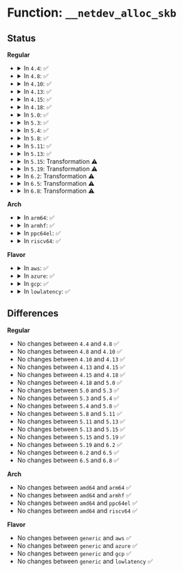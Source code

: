# Function: <code>__netdev_alloc_skb</code>

## Status
<b>Regular</b>
<ul>
<li>
<details>
<summary>In <code>4.4</code>: ✅</summary>

```c
struct sk_buff *__netdev_alloc_skb(struct net_device *dev, unsigned int len, gfp_t gfp_mask);
```

**Collision:** Unique Global

**Inline:** No

**Transformation:** False

**Instances:**

```
In net/core/skbuff.c (ffffffff8170bea0)
Location: net/core/skbuff.c:415
Inline: False
Direct callers:
  - drivers/net/virtio_net.c:page_to_skb
  - drivers/net/virtio_net.c:try_fill_recv
  - drivers/net/ppp/ppp_generic.c:ppp_receive_nonmp_frame
  - drivers/net/ppp/ppp_generic.c:ppp_receive_nonmp_frame
  - drivers/net/xen-netfront.c:xennet_alloc_rx_buffers
```
**Symbols:**

```
ffffffff8170bea0-ffffffff8170bf9b: __netdev_alloc_skb (STB_GLOBAL)
```
</details>
</li>
<li>
<details>
<summary>In <code>4.8</code>: ✅</summary>

```c
struct sk_buff *__netdev_alloc_skb(struct net_device *dev, unsigned int len, gfp_t gfp_mask);
```

**Collision:** Unique Global

**Inline:** No

**Transformation:** False

**Instances:**

```
In net/core/skbuff.c (ffffffff81773890)
Location: net/core/skbuff.c:416
Inline: False
Direct callers:
  - drivers/net/virtio_net.c:try_fill_recv
  - drivers/net/ppp/ppp_generic.c:ppp_receive_nonmp_frame
  - drivers/net/ppp/ppp_generic.c:ppp_receive_nonmp_frame
  - drivers/net/xen-netfront.c:xennet_alloc_rx_buffers
```
**Symbols:**

```
ffffffff81773890-ffffffff817739a4: __netdev_alloc_skb (STB_GLOBAL)
```
</details>
</li>
<li>
<details>
<summary>In <code>4.10</code>: ✅</summary>

```c
struct sk_buff *__netdev_alloc_skb(struct net_device *dev, unsigned int len, gfp_t gfp_mask);
```

**Collision:** Unique Global

**Inline:** No

**Transformation:** False

**Instances:**

```
In net/core/skbuff.c (ffffffff817a0ac0)
Location: net/core/skbuff.c:416
Inline: False
Direct callers:
  - drivers/net/ppp/ppp_generic.c:ppp_receive_nonmp_frame
  - drivers/net/ppp/ppp_generic.c:ppp_receive_nonmp_frame
  - drivers/net/xen-netfront.c:xennet_alloc_rx_buffers
```
**Symbols:**

```
ffffffff817a0ac0-ffffffff817a0bd4: __netdev_alloc_skb (STB_GLOBAL)
```
</details>
</li>
<li>
<details>
<summary>In <code>4.13</code>: ✅</summary>

```c
struct sk_buff *__netdev_alloc_skb(struct net_device *dev, unsigned int len, gfp_t gfp_mask);
```

**Collision:** Unique Global

**Inline:** No

**Transformation:** False

**Instances:**

```
In net/core/skbuff.c (ffffffff817bb1e0)
Location: net/core/skbuff.c:415
Inline: False
Direct callers:
  - drivers/net/ppp/ppp_generic.c:ppp_receive_nonmp_frame
  - drivers/net/ppp/ppp_generic.c:ppp_receive_nonmp_frame
  - drivers/net/xen-netfront.c:xennet_alloc_rx_buffers
```
**Symbols:**

```
ffffffff817bb1e0-ffffffff817bb2f7: __netdev_alloc_skb (STB_GLOBAL)
```
</details>
</li>
<li>
<details>
<summary>In <code>4.15</code>: ✅</summary>

```c
struct sk_buff *__netdev_alloc_skb(struct net_device *dev, unsigned int len, gfp_t gfp_mask);
```

**Collision:** Unique Global

**Inline:** No

**Transformation:** False

**Instances:**

```
In net/core/skbuff.c (ffffffff81833250)
Location: net/core/skbuff.c:386
Inline: False
Direct callers:
  - drivers/net/ppp/ppp_generic.c:ppp_receive_nonmp_frame
  - drivers/net/ppp/ppp_generic.c:ppp_receive_nonmp_frame
  - drivers/net/xen-netfront.c:xennet_alloc_rx_buffers
```
**Symbols:**

```
ffffffff81833250-ffffffff81833367: __netdev_alloc_skb (STB_GLOBAL)
```
</details>
</li>
<li>
<details>
<summary>In <code>4.18</code>: ✅</summary>

```c
struct sk_buff *__netdev_alloc_skb(struct net_device *dev, unsigned int len, gfp_t gfp_mask);
```

**Collision:** Unique Global

**Inline:** No

**Transformation:** False

**Instances:**

```
In net/core/skbuff.c (ffffffff8187d6f0)
Location: net/core/skbuff.c:386
Inline: False
Direct callers:
  - drivers/net/ppp/ppp_generic.c:ppp_receive_nonmp_frame
  - drivers/net/ppp/ppp_generic.c:ppp_receive_nonmp_frame
  - drivers/net/xen-netfront.c:xennet_alloc_rx_buffers
```
**Symbols:**

```
ffffffff8187d6f0-ffffffff8187d804: __netdev_alloc_skb (STB_GLOBAL)
```
</details>
</li>
<li>
<details>
<summary>In <code>5.0</code>: ✅</summary>

```c
struct sk_buff *__netdev_alloc_skb(struct net_device *dev, unsigned int len, gfp_t gfp_mask);
```

**Collision:** Unique Global

**Inline:** No

**Transformation:** False

**Instances:**

```
In net/core/skbuff.c (ffffffff8189e310)
Location: net/core/skbuff.c:393
Inline: False
Direct callers:
  - drivers/net/ppp/ppp_generic.c:ppp_receive_nonmp_frame
  - drivers/net/ppp/ppp_generic.c:ppp_receive_nonmp_frame
  - drivers/net/xen-netfront.c:xennet_alloc_rx_buffers
```
**Symbols:**

```
ffffffff8189e310-ffffffff8189e41e: __netdev_alloc_skb (STB_GLOBAL)
```
</details>
</li>
<li>
<details>
<summary>In <code>5.3</code>: ✅</summary>

```c
struct sk_buff *__netdev_alloc_skb(struct net_device *dev, unsigned int len, gfp_t gfp_mask);
```

**Collision:** Unique Global

**Inline:** No

**Transformation:** False

**Instances:**

```
In net/core/skbuff.c (ffffffff818e8b20)
Location: net/core/skbuff.c:424
Inline: False
Direct callers:
  - drivers/net/ppp/ppp_generic.c:ppp_receive_nonmp_frame
  - drivers/net/ppp/ppp_generic.c:ppp_receive_nonmp_frame
  - drivers/net/xen-netfront.c:xennet_alloc_rx_buffers
```
**Symbols:**

```
ffffffff818e8b20-ffffffff818e8c71: __netdev_alloc_skb (STB_GLOBAL)
```
</details>
</li>
<li>
<details>
<summary>In <code>5.4</code>: ✅</summary>

```c
struct sk_buff *__netdev_alloc_skb(struct net_device *dev, unsigned int len, gfp_t gfp_mask);
```

**Collision:** Unique Global

**Inline:** No

**Transformation:** False

**Instances:**

```
In net/core/skbuff.c (ffffffff8191ac80)
Location: net/core/skbuff.c:424
Inline: False
Direct callers:
  - drivers/net/ppp/ppp_generic.c:ppp_receive_nonmp_frame
  - drivers/net/ppp/ppp_generic.c:ppp_receive_nonmp_frame
  - drivers/net/xen-netfront.c:xennet_alloc_rx_buffers
```
**Symbols:**

```
ffffffff8191ac80-ffffffff8191add1: __netdev_alloc_skb (STB_GLOBAL)
```
</details>
</li>
<li>
<details>
<summary>In <code>5.8</code>: ✅</summary>

```c
struct sk_buff *__netdev_alloc_skb(struct net_device *dev, unsigned int len, gfp_t gfp_mask);
```

**Collision:** Unique Global

**Inline:** No

**Transformation:** False

**Instances:**

```
In net/core/skbuff.c (ffffffff819ed260)
Location: net/core/skbuff.c:425
Inline: False
Direct callers:
  - drivers/net/ppp/ppp_generic.c:ppp_decompress_frame
  - drivers/net/ppp/ppp_generic.c:ppp_receive_nonmp_frame
  - drivers/net/xen-netfront.c:xennet_alloc_rx_buffers
```
**Symbols:**

```
ffffffff819ed260-ffffffff819ed3b1: __netdev_alloc_skb (STB_GLOBAL)
```
</details>
</li>
<li>
<details>
<summary>In <code>5.11</code>: ✅</summary>

```c
struct sk_buff *__netdev_alloc_skb(struct net_device *dev, unsigned int len, gfp_t gfp_mask);
```

**Collision:** Unique Global

**Inline:** No

**Transformation:** False

**Instances:**

```
In net/core/skbuff.c (ffffffff819ecf20)
Location: net/core/skbuff.c:430
Inline: False
Direct callers:
  - drivers/net/ppp/ppp_generic.c:ppp_decompress_frame
  - drivers/net/ppp/ppp_generic.c:ppp_receive_nonmp_frame
  - drivers/net/xen-netfront.c:xennet_alloc_rx_buffers
```
**Symbols:**

```
ffffffff819ecf20-ffffffff819ed076: __netdev_alloc_skb (STB_GLOBAL)
```
</details>
</li>
<li>
<details>
<summary>In <code>5.13</code>: ✅</summary>

```c
struct sk_buff *__netdev_alloc_skb(struct net_device *dev, unsigned int len, gfp_t gfp_mask);
```

**Collision:** Unique Global

**Inline:** No

**Transformation:** False

**Instances:**

```
In net/core/skbuff.c (ffffffff819d33f0)
Location: net/core/skbuff.c:476
Inline: False
Direct callers:
  - drivers/net/ppp/ppp_generic.c:ppp_decompress_frame
  - drivers/net/ppp/ppp_generic.c:ppp_receive_nonmp_frame
  - drivers/net/xen-netfront.c:xennet_alloc_rx_buffers
  - net/core/selftests.c:net_test_get_skb
```
**Symbols:**

```
ffffffff819d33f0-ffffffff819d354b: __netdev_alloc_skb (STB_GLOBAL)
```
</details>
</li>
<li>
<details>
<summary>In <code>5.15</code>: Transformation ⚠️</summary>

```c
struct sk_buff *__netdev_alloc_skb(struct net_device *dev, unsigned int len, gfp_t gfp_mask);
```

**Collision:** Unique Global

**Inline:** No

**Transformation:** True

**Instances:**

```
In net/core/skbuff.c (0)
Location: net/core/skbuff.c:478
Inline: False
Direct callers:
  - drivers/net/ppp/ppp_generic.c:ppp_decompress_frame
  - drivers/net/ppp/ppp_generic.c:ppp_receive_nonmp_frame
  - drivers/net/xen-netfront.c:xennet_alloc_rx_buffers
  - net/core/selftests.c:net_test_get_skb
```
**Symbols:**

```
ffffffff81d351d7-ffffffff81d35201: __netdev_alloc_skb.cold (STB_LOCAL)
ffffffff81a83120-ffffffff81a832a1: __netdev_alloc_skb (STB_GLOBAL)
```
</details>
</li>
<li>
<details>
<summary>In <code>5.19</code>: Transformation ⚠️</summary>

```c
struct sk_buff *__netdev_alloc_skb(struct net_device *dev, unsigned int len, gfp_t gfp_mask);
```

**Collision:** Unique Global

**Inline:** No

**Transformation:** True

**Instances:**

```
In net/core/skbuff.c (0)
Location: net/core/skbuff.c:478
Inline: False
Direct callers:
  - drivers/net/ppp/ppp_generic.c:ppp_decompress_frame
  - drivers/net/ppp/ppp_generic.c:ppp_receive_nonmp_frame
  - drivers/net/xen-netfront.c:xennet_alloc_rx_buffers
  - net/core/selftests.c:net_test_get_skb
```
**Symbols:**

```
ffffffff81f01734-ffffffff81f0175e: __netdev_alloc_skb.cold (STB_LOCAL)
ffffffff81bf7f60-ffffffff81bf80cf: __netdev_alloc_skb (STB_GLOBAL)
```
</details>
</li>
<li>
<details>
<summary>In <code>6.2</code>: Transformation ⚠️</summary>

```c
struct sk_buff *__netdev_alloc_skb(struct net_device *dev, unsigned int len, gfp_t gfp_mask);
```

**Collision:** Unique Global

**Inline:** No

**Transformation:** True

**Instances:**

```
In net/core/skbuff.c (0)
Location: net/core/skbuff.c:614
Inline: False
Direct callers:
  - drivers/net/ppp/ppp_generic.c:ppp_decompress_frame
  - drivers/net/ppp/ppp_generic.c:ppp_receive_nonmp_frame
  - drivers/net/xen-netfront.c:xennet_alloc_rx_buffers
  - net/core/selftests.c:net_test_get_skb
```
**Symbols:**

```
ffffffff820aaca8-ffffffff820aacd2: __netdev_alloc_skb.cold (STB_LOCAL)
ffffffff81da6d10-ffffffff81da6e86: __netdev_alloc_skb (STB_GLOBAL)
```
</details>
</li>
<li>
<details>
<summary>In <code>6.5</code>: Transformation ⚠️</summary>

```c
struct sk_buff *__netdev_alloc_skb(struct net_device *dev, unsigned int len, gfp_t gfp_mask);
```

**Collision:** Unique Global

**Inline:** No

**Transformation:** True

**Instances:**

```
In net/core/skbuff.c (0)
Location: net/core/skbuff.c:698
Inline: False
Direct callers:
  - drivers/net/ppp/ppp_generic.c:ppp_decompress_frame
  - drivers/net/ppp/ppp_generic.c:ppp_receive_nonmp_frame
  - drivers/net/xen-netfront.c:xennet_alloc_rx_buffers
  - net/core/selftests.c:net_test_get_skb
```
**Symbols:**

```
ffffffff8212c1ec-ffffffff8212c216: __netdev_alloc_skb.cold (STB_LOCAL)
ffffffff81e15f60-ffffffff81e160d8: __netdev_alloc_skb (STB_GLOBAL)
```
</details>
</li>
<li>
<details>
<summary>In <code>6.8</code>: Transformation ⚠️</summary>

```c
struct sk_buff *__netdev_alloc_skb(struct net_device *dev, unsigned int len, gfp_t gfp_mask);
```

**Collision:** Unique Global

**Inline:** No

**Transformation:** True

**Instances:**

```
In net/core/skbuff.c (0)
Location: net/core/skbuff.c:699
Inline: False
Direct callers:
  - drivers/net/ppp/ppp_generic.c:ppp_decompress_frame
  - drivers/net/ppp/ppp_generic.c:ppp_receive_nonmp_frame
  - drivers/net/xen-netfront.c:xennet_alloc_rx_buffers
  - net/core/selftests.c:net_test_get_skb
```
**Symbols:**

```
ffffffff8220decc-ffffffff8220def6: __netdev_alloc_skb.cold (STB_LOCAL)
ffffffff81ed3380-ffffffff81ed34f8: __netdev_alloc_skb (STB_GLOBAL)
```
</details>
</li>
</ul>
<b>Arch</b>
<ul>
<li>
<details>
<summary>In <code>arm64</code>: ✅</summary>

```c
struct sk_buff *__netdev_alloc_skb(struct net_device *dev, unsigned int len, gfp_t gfp_mask);
```

**Collision:** Unique Global

**Inline:** No

**Transformation:** False

**Instances:**

```
In net/core/skbuff.c (ffff800010bb4fa8)
Location: net/core/skbuff.c:424
Inline: False
Direct callers:
  - drivers/net/ethernet/freescale/fec_main.c:fec_enet_rx_queue
  - drivers/net/ethernet/freescale/fec_main.c:fec_enet_rx_queue
  - drivers/net/ethernet/smsc/smc91x.c:smc_rcv
  - drivers/net/ppp/ppp_generic.c:ppp_receive_nonmp_frame
  - drivers/net/ppp/ppp_generic.c:ppp_receive_nonmp_frame
  - drivers/net/xen-netfront.c:xennet_alloc_rx_buffers
```
**Symbols:**

```
ffff800010bb4fa8-ffff800010bb512c: __netdev_alloc_skb (STB_GLOBAL)
```
</details>
</li>
<li>
<details>
<summary>In <code>armhf</code>: ✅</summary>

```c
struct sk_buff *__netdev_alloc_skb(struct net_device *dev, unsigned int len, gfp_t gfp_mask);
```

**Collision:** Unique Global

**Inline:** No

**Transformation:** False

**Instances:**

```
In net/core/skbuff.c (c0cd209c)
Location: net/core/skbuff.c:424
Inline: False
Direct callers:
  - drivers/net/ethernet/freescale/fec_main.c:fec_enet_rx_queue
  - drivers/net/ethernet/freescale/fec_main.c:fec_enet_rx_queue
  - drivers/net/ppp/ppp_generic.c:ppp_receive_nonmp_frame
  - drivers/net/ppp/ppp_generic.c:ppp_receive_nonmp_frame
```
**Symbols:**

```
c0cd209c-c0cd2218: __netdev_alloc_skb (STB_GLOBAL)
```
</details>
</li>
<li>
<details>
<summary>In <code>ppc64el</code>: ✅</summary>

```c
struct sk_buff *__netdev_alloc_skb(struct net_device *dev, unsigned int len, gfp_t gfp_mask);
```

**Collision:** Unique Global

**Inline:** No

**Transformation:** False

**Instances:**

```
In net/core/skbuff.c (c000000000c8bf10)
Location: net/core/skbuff.c:424
Inline: False
Direct callers:
  - drivers/net/ppp/ppp_generic.c:ppp_receive_nonmp_frame
  - drivers/net/ppp/ppp_generic.c:ppp_receive_nonmp_frame
```
**Symbols:**

```
c000000000c8bf10-c000000000c8c0e8: __netdev_alloc_skb (STB_GLOBAL)
```
</details>
</li>
<li>
<details>
<summary>In <code>riscv64</code>: ✅</summary>

```c
struct sk_buff *__netdev_alloc_skb(struct net_device *dev, unsigned int len, gfp_t gfp_mask);
```

**Collision:** Unique Global

**Inline:** No

**Transformation:** False

**Instances:**

```
In net/core/skbuff.c (ffffffe0007450a0)
Location: net/core/skbuff.c:424
Inline: False
Direct callers:
  - drivers/net/ppp/ppp_generic.c:ppp_receive_nonmp_frame
  - drivers/net/ppp/ppp_generic.c:ppp_receive_nonmp_frame
```
**Symbols:**

```
ffffffe0007450a0-ffffffe000745216: __netdev_alloc_skb (STB_GLOBAL)
```
</details>
</li>
</ul>
<b>Flavor</b>
<ul>
<li>
<details>
<summary>In <code>aws</code>: ✅</summary>

```c
struct sk_buff *__netdev_alloc_skb(struct net_device *dev, unsigned int len, gfp_t gfp_mask);
```

**Collision:** Unique Global

**Inline:** No

**Transformation:** False

**Instances:**

```
In net/core/skbuff.c (ffffffff818bac80)
Location: net/core/skbuff.c:424
Inline: False
Direct callers:
  - drivers/net/ppp/ppp_generic.c:ppp_receive_nonmp_frame
  - drivers/net/ppp/ppp_generic.c:ppp_receive_nonmp_frame
  - drivers/net/xen-netfront.c:xennet_alloc_rx_buffers
```
**Symbols:**

```
ffffffff818bac80-ffffffff818badd1: __netdev_alloc_skb (STB_GLOBAL)
```
</details>
</li>
<li>
<details>
<summary>In <code>azure</code>: ✅</summary>

```c
struct sk_buff *__netdev_alloc_skb(struct net_device *dev, unsigned int len, gfp_t gfp_mask);
```

**Collision:** Unique Global

**Inline:** No

**Transformation:** False

**Instances:**

```
In net/core/skbuff.c (ffffffff81874bd0)
Location: net/core/skbuff.c:424
Inline: False
Direct callers:
  - drivers/net/ppp/ppp_generic.c:ppp_receive_nonmp_frame
  - drivers/net/ppp/ppp_generic.c:ppp_receive_nonmp_frame
```
**Symbols:**

```
ffffffff81874bd0-ffffffff81874d1c: __netdev_alloc_skb (STB_GLOBAL)
```
</details>
</li>
<li>
<details>
<summary>In <code>gcp</code>: ✅</summary>

```c
struct sk_buff *__netdev_alloc_skb(struct net_device *dev, unsigned int len, gfp_t gfp_mask);
```

**Collision:** Unique Global

**Inline:** No

**Transformation:** False

**Instances:**

```
In net/core/skbuff.c (ffffffff8190bc80)
Location: net/core/skbuff.c:424
Inline: False
Direct callers:
  - drivers/net/ppp/ppp_generic.c:ppp_receive_nonmp_frame
  - drivers/net/ppp/ppp_generic.c:ppp_receive_nonmp_frame
  - drivers/net/xen-netfront.c:xennet_alloc_rx_buffers
```
**Symbols:**

```
ffffffff8190bc80-ffffffff8190bdd1: __netdev_alloc_skb (STB_GLOBAL)
```
</details>
</li>
<li>
<details>
<summary>In <code>lowlatency</code>: ✅</summary>

```c
struct sk_buff *__netdev_alloc_skb(struct net_device *dev, unsigned int len, gfp_t gfp_mask);
```

**Collision:** Unique Global

**Inline:** No

**Transformation:** False

**Instances:**

```
In net/core/skbuff.c (ffffffff8192cda0)
Location: net/core/skbuff.c:424
Inline: False
Direct callers:
  - drivers/net/ppp/ppp_generic.c:ppp_receive_nonmp_frame
  - drivers/net/ppp/ppp_generic.c:ppp_receive_nonmp_frame
  - drivers/net/xen-netfront.c:xennet_alloc_rx_buffers
```
**Symbols:**

```
ffffffff8192cda0-ffffffff8192cef1: __netdev_alloc_skb (STB_GLOBAL)
```
</details>
</li>
</ul>

## Differences
<b>Regular</b>
<ul>
<li>
No changes between <code>4.4</code> and <code>4.8</code> ✅
</li>
<li>
No changes between <code>4.8</code> and <code>4.10</code> ✅
</li>
<li>
No changes between <code>4.10</code> and <code>4.13</code> ✅
</li>
<li>
No changes between <code>4.13</code> and <code>4.15</code> ✅
</li>
<li>
No changes between <code>4.15</code> and <code>4.18</code> ✅
</li>
<li>
No changes between <code>4.18</code> and <code>5.0</code> ✅
</li>
<li>
No changes between <code>5.0</code> and <code>5.3</code> ✅
</li>
<li>
No changes between <code>5.3</code> and <code>5.4</code> ✅
</li>
<li>
No changes between <code>5.4</code> and <code>5.8</code> ✅
</li>
<li>
No changes between <code>5.8</code> and <code>5.11</code> ✅
</li>
<li>
No changes between <code>5.11</code> and <code>5.13</code> ✅
</li>
<li>
No changes between <code>5.13</code> and <code>5.15</code> ✅
</li>
<li>
No changes between <code>5.15</code> and <code>5.19</code> ✅
</li>
<li>
No changes between <code>5.19</code> and <code>6.2</code> ✅
</li>
<li>
No changes between <code>6.2</code> and <code>6.5</code> ✅
</li>
<li>
No changes between <code>6.5</code> and <code>6.8</code> ✅
</li>
</ul>
<b>Arch</b>
<ul>
<li>
No changes between <code>amd64</code> and <code>arm64</code> ✅
</li>
<li>
No changes between <code>amd64</code> and <code>armhf</code> ✅
</li>
<li>
No changes between <code>amd64</code> and <code>ppc64el</code> ✅
</li>
<li>
No changes between <code>amd64</code> and <code>riscv64</code> ✅
</li>
</ul>
<b>Flavor</b>
<ul>
<li>
No changes between <code>generic</code> and <code>aws</code> ✅
</li>
<li>
No changes between <code>generic</code> and <code>azure</code> ✅
</li>
<li>
No changes between <code>generic</code> and <code>gcp</code> ✅
</li>
<li>
No changes between <code>generic</code> and <code>lowlatency</code> ✅
</li>
</ul>
